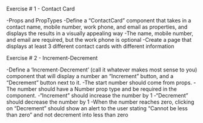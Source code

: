 Exercise # 1 - Contact Card

-Props and PropTypes
-Define a “ContactCard” component that takes in a contact name, mobile number, work phone, and email as properties, and displays the results in a visually appealing way
-The name, mobile number, and email are required, but the work phone is optional
-Create a page that displays at least 3 different contact cards with different information


Exercise # 2 - Increment-Decrement

-Define a ‘Increment-Decrement’ (call it whatever makes most sense to you) component that will display a number an “Increment” button, and a “Decrement” button next to it.
-The start number should come from props.
-The number should have a Number prop type and be required in the component.
-“Increment” should increase the number by 1
-“Decrement” should decrease the number by 1
-When the number reaches zero, clicking on “Decrement” should show an alert to the user stating “Cannot be less than zero” and not decrement into less than zero

